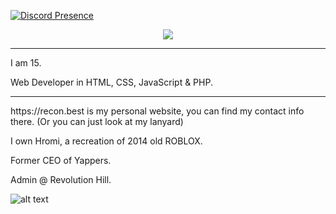 <!--- - 👋 Hi, I’m @OfficialB
- 👀 I’m interested in learning & creating new things
- 🌱 I’m currently learning JavaScript & PHP
- 🌐 I'm a website creator
- 📚 I know HTML, CSS, PHP, and JavaScript. I am still learning JavaScript and PHP.
- 📫 Contact me by Discord, Official B#0001.

# Most of my repo's are private.
## https://www.bsite.wtf is my website. --->
<!---
OfficialB/OfficialB is a ✨ special ✨ repository because its `README.md` (this file) appears on your GitHub profile.
You can click the Preview link to take a look at your changes.
--->



[![Discord Presence](https://lanyard.cnrad.dev/api/943239246288932874)](https://discord.com/users/943239246288932874)

<p align="center">  
<img src="https://github-readme-stats.vercel.app/api?username=officialb&show_icons=true&theme=dark&count_private=true">
</p>
<hr>
I am 15.

Web Developer in HTML, CSS, JavaScript & PHP.
<hr>
https://recon.best is my personal website, you can find my contact info there. (Or you can just look at my lanyard)


I own Hromi, a recreation of 2014 old ROBLOX.

Former CEO of Yappers.

Admin @ Revolution Hill.

![alt text](https://media.discordapp.net/attachments/875439238643068968/878785066489221150/b_sig.png)
